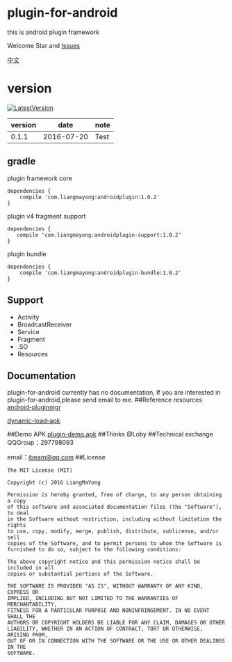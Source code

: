 # plugin-for-android
this is android plugin framework 

Welcome Star and [Issues](https://github.com/LiangMaYong/plugin-for-android/issues)

[中文](https://github.com/LiangMaYong/plugin-for-android/blob/master/zh.md)

# version
[![LatestVersion](https://img.shields.io/badge/LatestVersion-1.0.2-brightgreen.svg?style=plastic) ](https://github.com/LiangMaYong/plugin-for-android/)

| version |date| note |
|---|---|---|
| 0.1.1 |2016-07-20| Test |

## gradle
plugin framework core
```
dependencies {
    compile 'com.liangmayong:androidplugin:1.0.2'
}
```
plugin v4 fragment support
```
dependencies {
   compile 'com.liangmayong:androidplugin-support:1.0.2'
}
```
plugin bundle
```
dependencies {
    compile 'com.liangmayong:androidplugin-bundle:1.0.2'
}
```
## Support
- Activity
- BroadcastReceiver
- Service
- Fragment
- .SO
- Resources

## Documentation
plugin-for-android currently has no documentation, If you are interested in plugin-for-android,please send email to me.
##Reference resources
[android-pluginmgr](https://github.com/houkx/android-pluginmgr)

[dynamic-load-apk](https://github.com/singwhatiwanna/dynamic-load-apk)

##Demo APK
[plugin-demo.apk](https://raw.githubusercontent.com/LiangMaYong/plugin-for-android/master/plugin-demo.apk)
##Thinks
@Loby
##Technical exchange
QQGroup：297798093

email：ibeam@qq.com
##License
```
The MIT License (MIT)

Copyright (c) 2016 LiangMaYong

Permission is hereby granted, free of charge, to any person obtaining a copy
of this software and associated documentation files (the "Software"), to deal
in the Software without restriction, including without limitation the rights
to use, copy, modify, merge, publish, distribute, sublicense, and/or sell
copies of the Software, and to permit persons to whom the Software is
furnished to do so, subject to the following conditions:

The above copyright notice and this permission notice shall be included in all
copies or substantial portions of the Software.

THE SOFTWARE IS PROVIDED "AS IS", WITHOUT WARRANTY OF ANY KIND, EXPRESS OR
IMPLIED, INCLUDING BUT NOT LIMITED TO THE WARRANTIES OF MERCHANTABILITY,
FITNESS FOR A PARTICULAR PURPOSE AND NONINFRINGEMENT. IN NO EVENT SHALL THE
AUTHORS OR COPYRIGHT HOLDERS BE LIABLE FOR ANY CLAIM, DAMAGES OR OTHER
LIABILITY, WHETHER IN AN ACTION OF CONTRACT, TORT OR OTHERWISE, ARISING FROM,
OUT OF OR IN CONNECTION WITH THE SOFTWARE OR THE USE OR OTHER DEALINGS IN THE
SOFTWARE.
```
